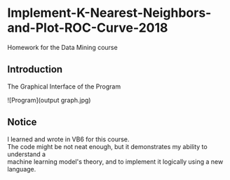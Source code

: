# Implement-K-Nearest-Neighbors-and-Plot-ROC-Curve-2018
Homework for the Data Mining course

## Introduction

The Graphical Interface of the Program

![Program](output graph.jpg)

## Notice
I learned and wrote in VB6 for this course.   
The code might be not neat enough,  but it demonstrates my ability to understand a  
machine learning model's theory, and to implement it logically using a new language.
